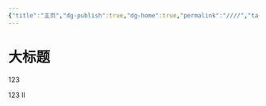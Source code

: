 ```yaml
---
{"title":"主页","dg-publish":true,"dg-home":true,"permalink":"////","tags":["gardenEntry"],"dgPassFrontmatter":true,"noteIcon":""}
---
```


# 大标题
123

123
ll